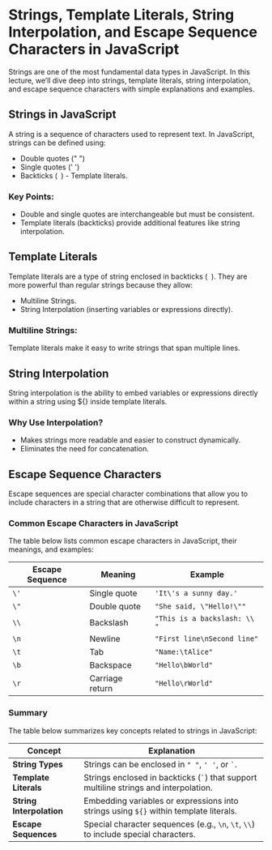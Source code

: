 # Strings, Template Literals, String Interpolation, and Escape Sequence Characters in JavaScript

Strings are one of the most fundamental data types in JavaScript. In this lecture, we’ll dive deep into strings, template literals, string interpolation, and escape sequence characters with simple explanations and examples.

## Strings in JavaScript 

A string is a sequence of characters used to represent text. In JavaScript, strings can be defined using:

- Double quotes (" ")
- Single quotes (' ')
- Backticks (` `) - Template literals.

### Key Points: 

- Double and single quotes are interchangeable but must be consistent.
- Template literals (backticks) provide additional features like string interpolation.

## Template Literals

Template literals are a type of string enclosed in backticks (` `). They are more powerful than regular strings because they allow:

- Multiline Strings.
- String Interpolation (inserting variables or expressions directly).
  
### Multiline Strings:

Template literals make it easy to write strings that span multiple lines.

##  String Interpolation

String interpolation is the ability to embed variables or expressions directly within a string using ${} inside template literals.

### Why Use Interpolation?

- Makes strings more readable and easier to construct dynamically.
- Eliminates the need for concatenation.

## Escape Sequence Characters

Escape sequences are special character combinations that allow you to include characters in a string that are otherwise difficult to represent.

### Common Escape Characters in JavaScript

The table below lists common escape characters in JavaScript, their meanings, and examples:

| **Escape Sequence** | **Meaning**       | **Example**                      |
|----------------------|-------------------|-----------------------------------|
| `\'`                | Single quote      | `'It\'s a sunny day.'`           |
| `\"`                | Double quote      | `"She said, \"Hello!\""`         |
| `\\`                | Backslash         | `"This is a backslash: \\ "`     |
| `\n`                | Newline           | `"First line\nSecond line"`      |
| `\t`                | Tab               | `"Name:\tAlice"`                 |
| `\b`                | Backspace         | `"Hello\bWorld"`                 |
| `\r`                | Carriage return   | `"Hello\rWorld"`                 |


### Summary

The table below summarizes key concepts related to strings in JavaScript:

| **Concept**            | **Explanation**                                                                 |
|-------------------------|---------------------------------------------------------------------------------|
| **String Types**        | Strings can be enclosed in `" "`, `' '`, or `` ` ``.                          |
| **Template Literals**   | Strings enclosed in backticks (`` ` ``) that support multiline strings and interpolation. |
| **String Interpolation**| Embedding variables or expressions into strings using `${}` within template literals. |
| **Escape Sequences**    | Special character sequences (e.g., `\n`, `\t`, `\\`) to include special characters. |
